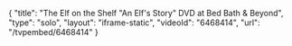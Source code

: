 {
    "title": "The Elf on the Shelf \"An Elf's Story\" DVD at Bed Bath & Beyond",
    "type": "solo",
    "layout": "iframe-static",
    "videoId": "6468414",
    "url": "\/tvpembed\/6468414"
}